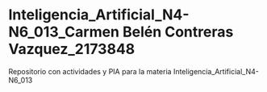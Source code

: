 # Inteligencia_Artificial_N4-N6_013_Carmen Belén Contreras Vazquez_2173848
Repositorio con actividades y PIA para la materia Inteligencia_Artificial_N4-N6_013
